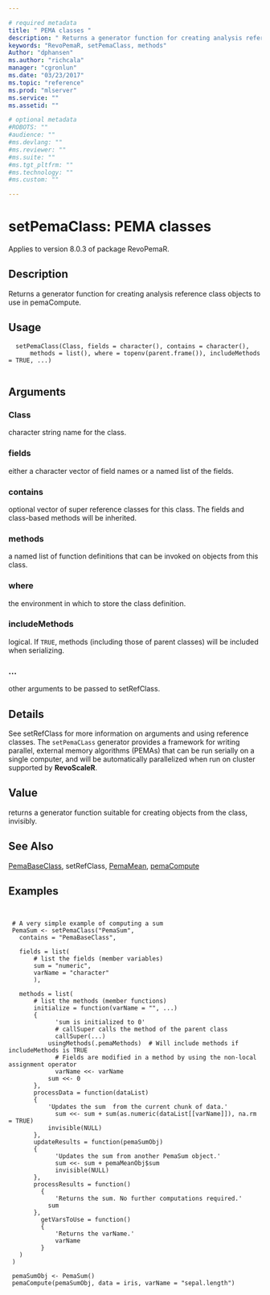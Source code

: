 ```yaml
--- 

# required metadata 
title: " PEMA classes " 
description: " Returns a generator function for creating analysis reference class objects to use in pemaCompute. " 
keywords: "RevoPemaR, setPemaClass, methods" 
Author: "dphansen"
ms.author: "richcala" 
manager: "cgronlun" 
ms.date: "03/23/2017" 
ms.topic: "reference" 
ms.prod: "mlserver" 
ms.service: "" 
ms.assetid: "" 

# optional metadata 
#ROBOTS: "" 
#audience: "" 
#ms.devlang: "" 
#ms.reviewer: "" 
#ms.suite: "" 
#ms.tgt_pltfrm: "" 
#ms.technology: "" 
#ms.custom: "" 

--- 
```



 # setPemaClass:  PEMA classes 

 Applies to version 8.0.3 of package RevoPemaR.

 ## Description

Returns a generator function for creating analysis reference class objects to use in pemaCompute.


 ## Usage

```   
  setPemaClass(Class, fields = character(), contains = character(), 
      methods = list(), where = topenv(parent.frame()), includeMethods = TRUE, ...)


```

 ## Arguments



 ### Class
  character string name for the class.  


 ### fields
  either a character vector of field names or a named list of the fields.   


 ### contains
  optional vector of super reference classes for this class. The fields  and class-based methods will be inherited.  



 ### methods
  a named list of function definitions that can be invoked on objects from this class.  



 ### where
  the environment in which to store the class definition.  



 ### includeMethods
  logical.  If `TRUE`, methods (including those of parent classes) will be included when serializing.  



 ###  ...
  other arguments to be passed to setRefClass.    



 ## Details

See setRefClass for more information on arguments and using reference classes.
The `setPemaCLass` generator provides a framework for writing parallel, external memory
algorithms (PEMAs) that can be run serially on a single computer, and will be automatically
parallelized when run on cluster supported by **RevoScaleR**.


 ## Value

returns a generator function suitable for creating objects from the class, invisibly.







 ## See Also

[PemaBaseClass](pemabaseclass.md),
setRefClass,
[PemaMean](pemamean.md),
[pemaCompute](pemacompute.md)


 ## Examples

 ```


  # A very simple example of computing a sum
  PemaSum <- setPemaClass("PemaSum", 
    contains = "PemaBaseClass",

    fields = list( 
        # list the fields (member variables)
        sum = "numeric",
        varName = "character"
        ),

    methods = list(
        # list the methods (member functions)
        initialize = function(varName = "", ...) 
        {
              'sum is initialized to 0'          
              # callSuper calls the method of the parent class
              callSuper(...)            
            usingMethods(.pemaMethods)  # Will include methods if includeMethods is TRUE        
              # Fields are modified in a method by using the non-local assignment operator
              varName <<- varName
            sum <<- 0
        },
        processData = function(dataList) 
        {
            'Updates the sum  from the current chunk of data.'
              sum <<- sum + sum(as.numeric(dataList[[varName]]), na.rm = TRUE)
            invisible(NULL)
        },
        updateResults = function(pemaSumObj)
        {
              'Updates the sum from another PemaSum object.'
              sum <<- sum + pemaMeanObj$sum
              invisible(NULL)
        },
        processResults = function()
          {
              'Returns the sum. No further computations required.'
            sum
        },
          getVarsToUse = function()
          {
              'Returns the varName.' 
              varName
          }
    )
  )

  pemaSumObj <- PemaSum()
  pemaCompute(pemaSumObj, data = iris, varName = "sepal.length")
```




